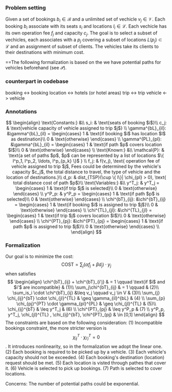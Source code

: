 ### Problem setting
Given a set of bookings $b_i \in \mathcal{B}$ and a unlimited set of vechicle $v_j \in \mathcal{V}$. Each booking $b_i$ associate with its seats $s_i$ and locations $l_i \in \mathcal{L}$.  Each vechicle has its own operation fee $f_j$ and capacity $c_j$.
The goal is to select a subset of vechicles, each associates with a  $p_j$ covering a subset of locations $L(p_j) \subset \mathcal{L}$ and an assignment of subset of clients. The vehicles take its clients to their destinations with minimum cost.

==The following formalization is based on the we have potential paths for vehicles beforehand (see $\mathcal{P}$). 

### counterpart in codebase
booking <-> booking 
location <-> hotels (or hotel areas)
trip <-> trip
vehicle <-> vehicle


### Annotations
$$
\begin{align}
\text{Constants:} &\\
s_i: & \text{seats of booking $i$}\\
c_j: & \text{vehicle capacity of vehicle assigned to trip $j$} \\
\gamma^{bL}_{il}: &\gamma^{bL}_{il} =
	\begin{cases}
      1 & \text{if booking $i$ has location $l$ as destination}\\
      0 & \text{otherwise}
    \end{cases} \\
\gamma^{PL}_{pl}: &\gamma^{bL}_{il} =
	\begin{cases}
      1 & \text{if path $p$ covers location $l$}\\
      0 & \text{otherwise}
    \end{cases} \\
\text{Known:} &\\
\mathcal{P}: & \text{a set of paths $p$, $p$ can be represented by a list of locations $\{ l^p_1, l^p_2, \ldots, l^p_{p_k} \}$ } \\
f_j: & f(v_j), \text{ operation fee of vehicle assigned to trip $j$, Fees could be determined by the vehicle's capacity $c_j$, the total distance to travel, the type of vehicle and the location of destinations.}\\
d_p: & dist_{TSP}(\cup \{ l\}| \chi_{pl} > 0), \text{ total distance cost of path $p$}\\
\text{Variables:} &\\
y^T_j: & y^T_j =
	\begin{cases}
      1 & \text{if trip $j$ is selected}\\
      0 & \text{otherwise}
  \end{cases} \\
y^P_p: & y^P_p =
\begin{cases}
  1 & \text{if path $p$ is selected}\\
  0 & \text{otherwise}
\end{cases} \\
\chi^{bT}_{ij}: &\chi^{bT}_{ij} =
	\begin{cases}
      1 & \text{if booking $i$ is assigned to trip $j$}\\
      0 & \text{otherwise}
    \end{cases} \\
\chi^{TL}_{jl}: &\chi^{TL}_{jl} =
	\begin{cases}
      1 & \text{if trip $j$ covers location $l$}\\
      0 & \text{otherwise}
    \end{cases} \\
\chi^{PT}_{pj}: &\chi^{PT}_{pj} =
	\begin{cases}
      1 & \text{if path $p$ is assigned to trip $j$}\\
      0 & \text{otherwise}
    \end{cases} \\
\end{align}
$$

### Formalization
Our goal is to minimize the cost:
$$ \text{COST} = \sum_j (\alpha f_j + \beta d_j)\cdot y_j
$$
when satisfies
$$
\begin{align}
\chi^{bT}_{ij} + \chi^{bT}_{i'j} & = 1 \qquad \text{if $i$ and $i'$ are incompatible} & (1)\\
\sum_j\chi^{bT}_{ij} & = 1 \qquad & (2)\\
\sum_is_i \cdot \chi^{bT}_{ij} &\leq v_j \qquad v_j \in V  & (3)\\
\sum_{j} \chi_{ij}^{bT} \cdot \chi_{jl}^{TL} & \geq \gamma_{il}^{bL} & (4) \\
\sum_{p} \chi_{pj}^{PT} \cdot \gamma_{pl}^{PL} & \geq  \chi_{jl}^{TL}  & (5)\\
\chi_{ij}^{bT}  & \leq y^T_j & (6) \\
\chi^{PT}_{pj} & \leq y^P_p & (7)  \\
y^P_p, y^T_j, \chi_{jl}^{TL} , \chi_{ij}^{bT}, \chi^{PT}_{pj} & \in [0,1]
\end{align}
$$
The constraints are based on the following consideration:
(1) Incompatible bookings constraint, the more stricter version is $$\chi^T_{ij} \cdot \chi^T_{i'j} = 0$$. It introduces nonlinearity, so in the formalization we adopt the linear one.
(2) Each booking is required to be picked up by a vehicle.
(3) Each vehicle's capacity should not be exceeded.
(4) Each booking's destination (location) request should be met.
(5) Each location is visted through pathes that cover it.
(6) Vehicle is selected to pick up bookings.
(7) Path is selected to cover locations.



Concerns:
The number of potential paths could be exponential.



